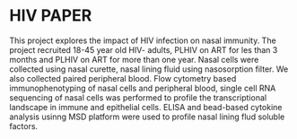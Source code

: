 # HIV PAPER
 This project explores the impact of HIV infection on nasal immunity. The project recruited 18-45 year old HIV- adults, PLHIV on ART for les than 3 months and PLHIV on ART for more than one year. Nasal cells were collected using nasal curette, nasal lining fluid using nasosorption filter. We also collected paired peripheral blood. Flow cytometry based immunophenotyping of nasal cells and peripheral blood, single cell RNA sequencing of nasal cells was performed to profile the transcriptional landscape in immune and epithelial cells. ELISA and bead-based cytokine analysis usinng MSD platform were used to profile nasal lining flud soluble factors.
